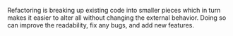 Refactoring is breaking up existing code into smaller pieces which in turn makes it easier to alter
all without changing the external behavior. Doing so can improve the readability, fix any bugs, and
add new features.
